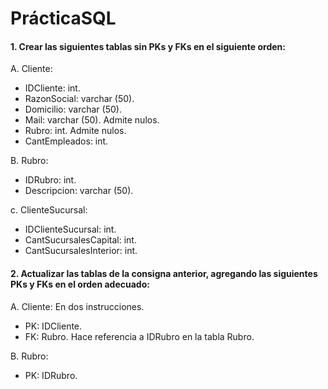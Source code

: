 # PrácticaSQL

#### 1. Crear las siguientes tablas sin PKs y FKs en el siguiente orden:

A. Cliente:
- IDCliente: int.
- RazonSocial: varchar (50).
- Domicilio: varchar (50).
- Mail: varchar (50). Admite nulos.
- Rubro: int. Admite nulos.
- CantEmpleados: int.

B. Rubro:
- IDRubro: int.
- Descripcion: varchar (50).

c. ClienteSucursal:
- IDClienteSucursal: int.
- CantSucursalesCapital: int.
- CantSucursalesInterior: int.

#### 2. Actualizar las tablas de la consigna anterior, agregando las siguientes PKs y FKs en el orden adecuado:

A. Cliente: En dos instrucciones.
- PK: IDCliente.
- FK: Rubro. Hace referencia a IDRubro en la tabla Rubro.

B. Rubro:
- PK: IDRubro.
